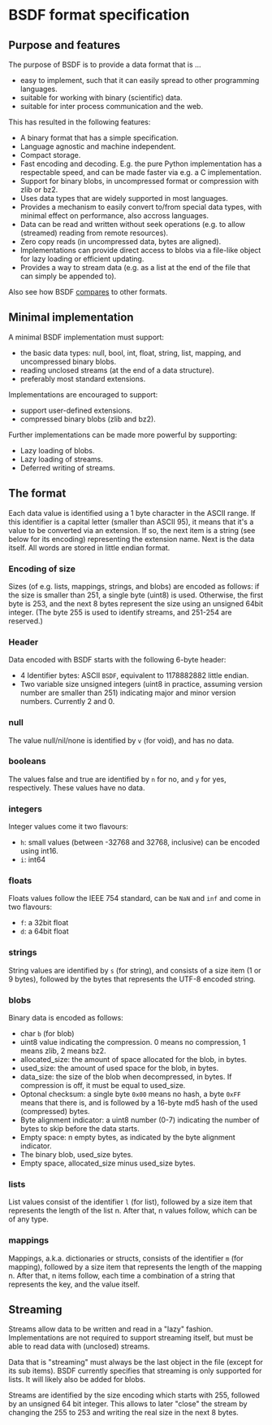 # BSDF format specification


## Purpose and features

The purpose of BSDF is to provide a data format that is ...

* easy to implement, such that it can easily spread to other programming languages.
* suitable for working with binary (scientific) data.
* suitable for inter process communication and the web.

This has resulted in the following features:

* A binary format that has a simple specification.
* Language agnostic and machine independent.
* Compact storage.
* Fast encoding and decoding. E.g. the pure Python implementation has
  a respectable speed, and can be made faster via e.g. a C implementation.
* Support for binary blobs, in uncompressed format or compression with zlib or bz2.
* Uses data types that are widely supported in most languages.
* Provides a mechanism to easily convert to/from special data types,
  with minimal effect on performance, also accross languages.
* Data can be read and written without seek operations (e.g. to allow
  (streamed) reading from remote resources).
* Zero copy reads (in uncompressed data, bytes are aligned).
* Implementations can provide direct access to blobs via a file-like
  object for lazy loading or efficient updating.
* Provides a way to stream data (e.g. as a list at the end of the
  file that can simply be appended to).

Also see how BSDF [compares](COMPARISON.md) to other formats.


## Minimal implementation

A minimal BSDF implementation must support:

* the basic data types: null, bool, int, float, string, list, mapping,
  and uncompressed binary blobs.
* reading unclosed streams (at the end of a data structure).
* preferably most standard extensions.

Implementations are encouraged to support:

* support user-defined extensions.
* compressed binary blobs (zlib and bz2).

Further implementations can be made more powerful by supporting:

* Lazy loading of blobs.
* Lazy loading of streams.
* Deferred writing of streams.


## The format

Each data value is identified using a 1 byte character in the ASCII
range. If this identifier is a capital letter (smaller than ASCII 95),
it means that it's a value to be converted via an extension. If so, the next
item is a string (see below for its encoding) representing the extension name.
Next is the data itself. All words are stored in little endian format.


### Encoding of size

Sizes (of e.g. lists, mappings, strings, and blobs) are encoded as
follows: if the size is smaller than 251, a single byte (uint8) is used.
Otherwise, the first byte is 253, and the next 8 bytes represent the
size using an unsigned 64bit integer. (The byte 255 is used to identify
streams, and 251-254 are reserved.)

### Header

Data encoded with BSDF starts with the following 6-byte header:

* 4 Identifier bytes: ASCII `BSDF`, equivalent to 1178882882 little endian.
* Two variable size unsigned integers (uint8 in practice, assuming version
  number are smaller than 251) indicating major and minor version
  numbers. Currently 2 and 0.

### null

The value null/nil/none is identified by `v` (for void), and has no data.

### booleans

The values false and true are identified by `n` for no, and `y` for yes,
respectively. These values have no data.

### integers

Integer values come it two flavours:

* `h`: small values (between -32768 and 32768, inclusive) can be encoded using int16.
* `i`: int64

### floats

Floats values follow the IEEE 754 standard, can be `NaN` and `inf` and
come in two flavours:

* `f`: a 32bit float
* `d`: a 64bit float

### strings

String values are identified by `s` (for string), and consists of a
size item (1 or 9 bytes), followed by the bytes that represents the
UTF-8 encoded string.

### blobs

Binary data is encoded as follows:

* char `b` (for blob)
* uint8 value indicating the compression. 0 means no compression, 1 means zlib,
  2 means bz2.
* allocated_size: the amount of space allocated for the blob, in bytes.
* used_size: the amount of used space for the blob, in bytes.
* data_size: the size of the blob when decompressed, in bytes. If compression
  is off, it must be equal to used_size.
* Optonal checksum: a single byte `0x00` means no hash, a byte `0xFF` means that
  there is, and is followed by a 16-byte md5 hash of the used (compressed) bytes.
* Byte alignment indicator: a uint8 number (0-7) indicating the number of bytes
  to skip before the data starts. 
* Empty space: n empty bytes, as indicated by the byte alignment indicator.
* The binary blob, used_size bytes.
* Empty space, allocated_size minus used_size bytes.


### lists

List values consist of the identifier `l` (for list), followed by a size item that
represents the length of the list n. After that, n values follow, which
can be of any type.

### mappings

Mappings, a.k.a. dictionaries or structs, consists of the identifier
`m` (for mapping), followed by a size item that represents the length
of the mapping n. After that, n items follow, each time a combination
of a string that represents the key, and the value itself.


## Streaming

Streams allow data to be written and read in a "lazy" fashion.
Implementations are not required to support streaming itself, but must
be able to read data with (unclosed) streams.

Data that is "streaming" must always be the last object in the file
(except for its sub items). BSDF currently specifies that streaming is
only supported for lists. It will likely also be added for blobs.

Streams are identified by the size encoding which starts with 255,
followed by an unsigned 64 bit integer. This allows to later "close"
the stream by changing the 255 to 253 and writing the real size in the next 8
bytes.
